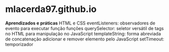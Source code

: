 # mlacerda97.github.io
<b>Aprendizados e práticas</b>
HTML e CSS
eventListeners: observadores de evento para executar função
funções
querySelector: seletor versátil de tags no HTML para manipulação no JavaScript
templateString: forma abreviada de concatenação
adicionar e remover elemento pelo JavaScript
setTimeout: temporizador
